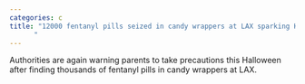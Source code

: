 ```yaml
---
categories: c
title: "12000 fentanyl pills seized in candy wrappers at LAX sparking Halloween warning to parents
      "
---
```

Authorities are again warning parents to take precautions this Halloween after finding thousands of fentanyl pills in candy wrappers at LAX.
      